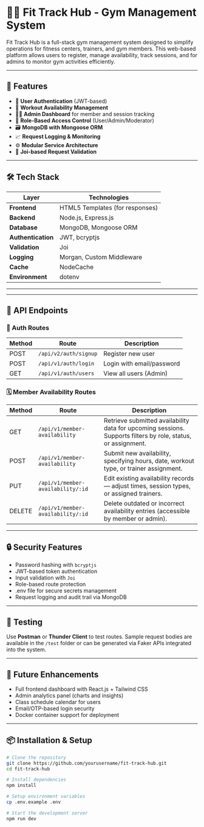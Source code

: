 # 🏋️‍♂️ Fit Track Hub - Gym Management System

Fit Track Hub is a full-stack gym management system designed to simplify operations for fitness centers, trainers, and gym members. This web-based platform allows users to register, manage availability, track sessions, and for admins to monitor gym activities efficiently.

---

## 🚀 Features

- 🔐 **User Authentication** (JWT-based)
- 📅 **Workout Availability Management**
- 🧑‍💼 **Admin Dashboard** for member and session tracking
- 🧮 **Role-Based Access Control** (User/Admin/Moderator)
- 🗃️ **MongoDB with Mongoose ORM**
- 📈 **Request Logging & Monitoring**
- ⚙️ **Modular Service Architecture**
- 🧪 **Joi-based Request Validation**

---

## 🛠️ Tech Stack

| Layer            | Technologies                     |
|------------------|----------------------------------|
| **Frontend**     | HTML5 Templates (for responses)  |
| **Backend**      | Node.js, Express.js              |
| **Database**     | MongoDB, Mongoose ORM            |
| **Authentication** | JWT, bcryptjs                  |
| **Validation**   | Joi                              |
| **Logging**      | Morgan, Custom Middleware        |
| **Cache**        | NodeCache                        |
| **Environment**  | dotenv                           |

---


---

## 📡 API Endpoints

### 🔐 Auth Routes
| Method | Route                        | Description                |
|--------|------------------------------|----------------------------|
| POST   | `/api/v2/auth/signup`        | Register new user          |
| POST   | `/api/v1/auth/login`         | Login with email/password  |
| GET    | `/api/v1/auth/users`         | View all users (Admin)     |

### 🗓️ Member Availability Routes

| Method | Route                                      | Description                                                                 |
|--------|--------------------------------------------|-----------------------------------------------------------------------------|
| GET    | `/api/v1/member-availability`              | Retrieve submitted availability data for upcoming sessions. Supports filters by role, status, or assignment. |
| POST   | `/api/v1/member-availability`              | Submit new availability, specifying hours, date, workout type, or trainer assignment. |
| PUT    | `/api/v1/member-availability/:id`          | Edit existing availability records — adjust times, session types, or assigned trainers. |
| DELETE | `/api/v1/member-availability/:id`          | Delete outdated or incorrect availability entries (accessible by member or admin). |

---

## 🔒 Security Features

- Password hashing with `bcryptjs`
- JWT-based token authentication
- Input validation with `Joi`
- Role-based route protection
- .env file for secure secrets management
- Request logging and audit trail via MongoDB

---

## 🧪 Testing

Use **Postman** or **Thunder Client** to test routes. Sample request bodies are available in the `/test` folder or can be generated via Faker APIs integrated into the system.

---

## 🧭 Future Enhancements

- Full frontend dashboard with React.js + Tailwind CSS
- Admin analytics panel (charts and insights)
- Class schedule calendar for users
- Email/OTP-based login security
- Docker container support for deployment

---

## 📦 Installation & Setup

```bash
# Clone the repository
git clone https://github.com/yourusername/fit-track-hub.git
cd fit-track-hub

# Install dependencies
npm install

# Setup environment variables
cp .env.example .env

# Start the development server
npm run dev
